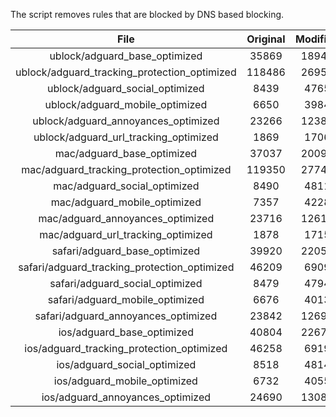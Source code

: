 The script removes rules that are blocked by DNS based blocking.


| File | Original | Modified |
|:----:|:-----:|:-----:|
| ublock/adguard_base_optimized | 35869 | 18943 |
| ublock/adguard_tracking_protection_optimized | 118486 | 26959 |
| ublock/adguard_social_optimized | 8439 | 4765 |
| ublock/adguard_mobile_optimized | 6650 | 3984 |
| ublock/adguard_annoyances_optimized | 23266 | 12386 |
| ublock/adguard_url_tracking_optimized | 1869 | 1706 |
| mac/adguard_base_optimized | 37037 | 20093 |
| mac/adguard_tracking_protection_optimized | 119350 | 27741 |
| mac/adguard_social_optimized | 8490 | 4811 |
| mac/adguard_mobile_optimized | 7357 | 4228 |
| mac/adguard_annoyances_optimized | 23716 | 12618 |
| mac/adguard_url_tracking_optimized | 1878 | 1715 |
| safari/adguard_base_optimized | 39920 | 22053 |
| safari/adguard_tracking_protection_optimized | 46209 | 6909 |
| safari/adguard_social_optimized | 8479 | 4794 |
| safari/adguard_mobile_optimized | 6676 | 4013 |
| safari/adguard_annoyances_optimized | 23842 | 12691 |
| ios/adguard_base_optimized | 40804 | 22670 |
| ios/adguard_tracking_protection_optimized | 46258 | 6919 |
| ios/adguard_social_optimized | 8518 | 4814 |
| ios/adguard_mobile_optimized | 6732 | 4055 |
| ios/adguard_annoyances_optimized | 24690 | 13083 |